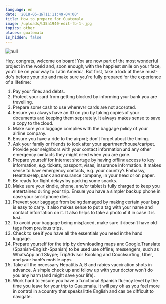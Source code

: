 ```yaml
---
language: en
date: '2018-05-16T11:11:49-04:00'
title: How to prepare for Guatemala
image: /uploads/l35a1940-edit-fb-1-.jpg
topics: other
places: guatemala
is_hidden: false
---
```

![null](/uploads/l35a1940-edit-fb-1-.jpg)

Hey, congrats, welcome on board! You are now part of the most wonderful project in the world and, soon enough, with the happiest smile on your face, you'll be on your way to Latin America. But first, take a look at these must-do's before your trip and make sure you're fully prepared for the experience of a lifetime:

1. Pay your fines and debts.
2. Protect your card from getting blocked by informing your bank you are travelling.
3. Prepare some cash to use wherever cards are not accepted.
4. Ensure you always have an ID on you by taking copies of your documents and keeping them separately. It always makes sense to save a copy to the cloud.
5. Make sure your luggage complies with the baggage policy of your airline company.
6. Ensure you have a ride to the airport; don’t forget about the timing.
7. Ask your family or friends to look after your apartment/house/car/pet. Provide your neighbors with your contact information and any other emergency contacts they might need when you are gone.
8. Prepare yourself for Internet shortage by having offline access to key information, e.g. tickets, passport, visas, insurance information. It makes sense to have emergency contacts, e.g. your country’s Embassy, Health&Help, bank and insurance company, in your head or on paper.
9. Be ready for flight delays by packing some snacks.
10. Make sure your kindle, phone, and/or tablet is fully charged to keep you entertained during your trip.
    Ensure you have a simpler backup phone in case your smartphone dies.
11. Prevent your baggage from being damaged by making certain your bag is easy to carry. It also makes sense to put a tag with your name and contact information on it. It also helps to take a photo of it in case it is lost.
12. To avoid your baggage being misplaced, make sure it doesn’t have old tags from previous trips.
13. Check to see if you have all the essentials you need in the hand luggage.
14. Prepare yourself for the trip by downloading maps and Google.Translate (Spanish-English-Spanish) to be used use offline; messengers, such as WhatsApp and Skype; TripAdvisor, Booking and Couchsurfing, Uber, and your bank’s mobile apps.
15. Take all the necessary Hepatitis A, B and rabies vaccination shots in advance. A simple check up and follow up with your doctor won’t do you any harm (and might save your life).
16. Work hard to ensure you have a functional Spanish fluency level by the time you leave for your trip to Guatemala. It will pay off as you feel more in control in a country that speaks little English and can be difficult to navigate.
